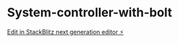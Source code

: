# System-controller-with-bolt

[Edit in StackBlitz next generation editor ⚡️](https://stackblitz.com/~/github.com/gebrehiywot/System-controller-with-bolt)